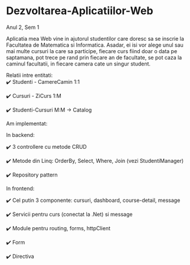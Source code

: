 # Dezvoltarea-Aplicatiilor-Web
Anul 2, Sem 1


  Aplicatia mea Web vine in ajutorul studentilor care doresc sa se inscrie la Facultatea de Matematica si Informatica. Asadar, ei isi vor alege unul sau mai multe cursuri la care sa participe, fiecare curs fiind doar o data pe saptamana, pot trece pe rand prin fiecare an de facultate, se pot caza la caminul facultatii, in fiecare camera cate un singur student.


  Relatii intre entitati:<br/>
:heavy_check_mark: Studenti - CamereCamin 1:1

:heavy_check_mark: Cursuri - ZiCurs  1:M

:heavy_check_mark: Studenti-Cursuri M:M -> Catalog
 
 
 
  Am implementat:
  
In backend:

  :heavy_check_mark: 3 controllere cu metode CRUD
  
  :heavy_check_mark: Metode din Linq: OrderBy, Select, Where, Join (vezi StudentiManager)
  
  :heavy_check_mark: Repository pattern
  
  
 In frontend:
 
  :heavy_check_mark: Cel putin 3 componente: cursuri, dashboard, course-detail, message
  
  :heavy_check_mark: Servicii pentru curs (conectat la .Net) si message
  
  :heavy_check_mark: Module pentru routing, forms, httpClient
  
  :heavy_check_mark: Form
  
  :heavy_check_mark: Directiva 
